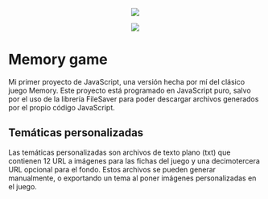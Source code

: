 <p align="center"><a href="https://ssr765.github.io/Memory-Game/" target="_blank"><img src="https://ssr765.github.io/Memory-Game/img/simplelogo.png"></a></p>
<p align="center"><img src="https://img.shields.io/github/license/ssr765/Memory-Game"></p>

# Memory game
Mi primer proyecto de JavaScript, una versión hecha por mí del clásico juego Memory.
Este proyecto está programado en JavaScript puro, salvo por el uso de la librería FileSaver para
poder descargar archivos generados por el propio código JavaScript.
## Temáticas personalizadas
Las temáticas personalizadas son archivos de texto plano (txt) que contienen 12 URL a imágenes para las fichas del juego 
y una decimotercera URL opcional para el fondo. Estos archivos se pueden generar manualmente, o exportando un tema al
poner imágenes personalizadas en el juego.
